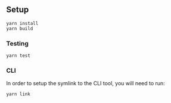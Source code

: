 ## Setup

```
yarn install
yarn build
```
### Testing

```
yarn test
```

### CLI

In order to setup the symlink to the CLI tool, you will need to run:

```
yarn link
```